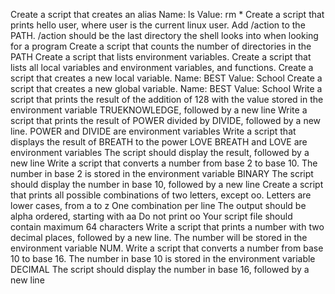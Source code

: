 Create a script that creates an alias 
Name: ls   Value: rm *
Create a script that prints hello user, where user is the current linux user.
Add /action to the PATH. /action should be the last directory the shell looks into when looking for a program
Create a script that counts the number of directories in the PATH
Create a script that lists environment variables.
Create a script that lists all local variables and environment variables, and functions.
Create a script that creates a new local variable.
Name: BEST   Value: School
Create a script that creates a new global variable.
Name: BEST   Value: School
Write a script that prints the result of the addition of 128 with the value stored in the environment variable TRUEKNOWLEDGE, followed by a new line
Write a script that prints the result of POWER divided by DIVIDE, followed by a new line.
POWER and DIVIDE are environment variables
Write a script that displays the result of BREATH to the power LOVE
BREATH and LOVE are environment variables  The script should display the result, followed by a new line
Write a script that converts a number from base 2 to base 10.
The number in base 2 is stored in the environment variable BINARY    The script should display the number in base 10, followed by a new line
Create a script that prints all possible combinations of two letters, except oo.
Letters are lower cases, from a to z  One combination per line The output should be alpha ordered, starting with aa Do not print oo  Your script file should contain maximum 64 characters
Write a script that prints a number with two decimal places, followed by a new line.
The number will be stored in the environment variable NUM.
Write a script that converts a number from base 10 to base 16.
The number in base 10 is stored in the environment variable DECIMAL The script should display the number in base 16, followed by a new line
